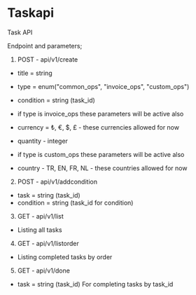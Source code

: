# Taskapi
Task API

Endpoint and parameters;

1. POST - api/v1/create

  - title = string

  - type = enum("common_ops", "invoice_ops", "custom_ops")
  
  - condition = string (task_id)
  
  - if type is invoice_ops these parameters will be active also
  
  - currency = ₺, €, $, £ - these currencies allowed for now
  
  - quantity - integer
  
  - if type is custom_ops these parameters will be active also
  
  - country - TR, EN, FR, NL - these countries allowed for now
  
2. POST - api/v1/addcondition

  - task = string (task_id)
  - condition = string (task_id for condition)

3. GET - api/v1/list

  - Listing all tasks

4. GET - api/v1/listorder

  - Listing completed tasks by order

5. GET - api/v1/done

  - task = string (task_id) For completing tasks by task_id


